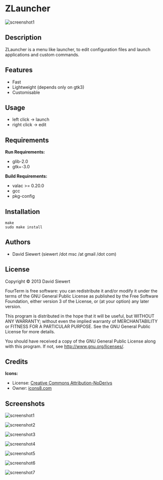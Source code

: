 # ZLauncher #

![screenshot1](https://raw.github.com/zeromancer/zlauncher/master/screenshots/1.png)

## Description ##

ZLauncher is a menu like launcher, to edit configuration files and launch applications and custom commands.

## Features ##
 * Fast
 * Lightweight (depends only on gtk3)
 * Customisable


## Usage ##
 * left click -> launch
 * right click -> edit


## Requirements ##

**Run Requirements:**
 * glib-2.0
 * gtk+-3.0


**Build Requirements:**
 * valac >= 0.20.0
 * gcc
 * pkg-config

 
## Installation ##

```
make
sudo make install
```

## Authors ##
 * David Siewert (siewert /dot msc /at gmail /dot com)

## License ##

Copyright © 2013 David Siewert

FourTerm is free software: you can redistribute it and/or modify it under the terms of the GNU General Public License as published by the Free Software Foundation, either version 3 of the License, or (at your option) any later version.

This program is distributed in the hope that it will be useful, but WITHOUT ANY WARRANTY; without even the implied warranty of MERCHANTABILITY or FITNESS FOR A PARTICULAR PURPOSE. See the GNU General Public License for more details.

You should have received a copy of the GNU General Public License along with this program. If not, see http://www.gnu.org/licenses/.

## Credits ##

**Icons:**
 * License: [Creative Commons Attribution-NoDerivs](http://creativecommons.org/licenses/by-nd/3.0/)
 * Owner: [icons8.com](http://icons8.com/)


## Screenshots ##

![screenshot1](https://raw.github.com/zeromancer/zlauncher/master/screenshots/1.png)

![screenshot2](https://raw.github.com/zeromancer/zlauncher/master/screenshots/2.png)

![screenshot3](https://raw.github.com/zeromancer/zlauncher/master/screenshots/3.png)

![screenshot4](https://raw.github.com/zeromancer/zlauncher/master/screenshots/4.png)

![screenshot5](https://raw.github.com/zeromancer/zlauncher/master/screenshots/5.png)

![screenshot6](https://raw.github.com/zeromancer/zlauncher/master/screenshots/6.png)

![screenshot7](https://raw.github.com/zeromancer/zlauncher/master/screenshots/7.png)

